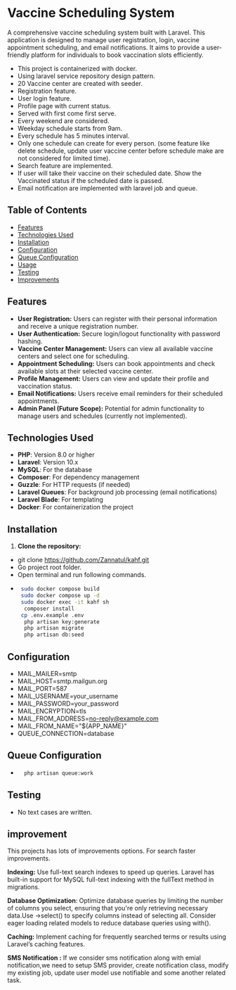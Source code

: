 # Vaccine Scheduling System

A comprehensive vaccine scheduling system built with Laravel. 
This application is designed to manage user registration, login, vaccine appointment scheduling, and email notifications. It aims to provide a user-friendly platform for individuals to book vaccination slots efficiently.

- This project is containerized with docker.
- Using laravel service repository design pattern.
- 20 Vaccine center are created with seeder.
- Registration feature.
- User login feature.
- Profile page with current status.
- Served with first come first serve.
- Every weekend are considered.
- Weekday schedule starts from 9am.
- Every schedule has 5 minutes interval.
- Only one schedule can create for every person. (some feature like delete schedule, update user vaccine center before schedule make are not considered for limited time).
- Search feature are implemented. 
- If user will take their vaccine on their scheduled date. Show the Vaccinated status if the scheduled date is passed.
- Email notification are implemented with laravel job and queue.


## Table of Contents

- [Features](#features)
- [Technologies Used](#technologies-used)
- [Installation](#installation)
- [Configuration](#configuration)
- [Queue Configuration](#queue-configuration)
- [Usage](#usage)
- [Testing](#testing)
- [Improvements](#improvement)

## Features

- **User Registration:** Users can register with their personal information and receive a unique registration number.
- **User Authentication:** Secure login/logout functionality with password hashing.
- **Vaccine Center Management:** Users can view all available vaccine centers and select one for scheduling.
- **Appointment Scheduling:** Users can book appointments and check available slots at their selected vaccine center.
- **Profile Management:** Users can view and update their profile and vaccination status.
- **Email Notifications:** Users receive email reminders for their scheduled appointments.
- **Admin Panel (Future Scope):** Potential for admin functionality to manage users and schedules (currently not implemented).

## Technologies Used

- **PHP**: Version 8.0 or higher
- **Laravel**: Version 10.x
- **MySQL**: For the database
- **Composer**: For dependency management
- **Guzzle**: For HTTP requests (if needed)
- **Laravel Queues**: For background job processing (email notifications)
- **Laravel Blade**: For templating
- **Docker**: For containerization the project

## Installation

1. **Clone the repository:**
- git clone https://github.com/Zannatul/kahf.git
- Go project root folder.
- Open terminal and run following commands.
- ```bash
   sudo docker compose build
   sudo docker compose up -d
   sudo docker exec -it kahf sh
    composer install
   cp .env.example .env
    php artisan key:generate  
    php artisan migrate
    php artisan db:seed

## Configuration
- MAIL_MAILER=smtp
- MAIL_HOST=smtp.mailgun.org
- MAIL_PORT=587
- MAIL_USERNAME=your_username
- MAIL_PASSWORD=your_password
- MAIL_ENCRYPTION=tls
- MAIL_FROM_ADDRESS=no-reply@example.com
- MAIL_FROM_NAME="${APP_NAME}"
- QUEUE_CONNECTION=database

## Queue Configuration

- ```bash
    php artisan queue:work

## Testing
- No text cases are written.

## improvement
This projects has lots of improvements options. For search faster improvements.

**Indexing:** Use full-text search indexes to speed up queries. Laravel has built-in support for MySQL full-text indexing with the fullText method in migrations.

**Database Optimization**: Optimize database queries by limiting the number of columns you select, ensuring that you're only retrieving necessary data.Use ->select() to specify columns instead of selecting all.
Consider eager loading related models to reduce database queries using with().

**Caching:** Implement caching for frequently searched terms or results using Laravel’s caching features.


**SMS Notification :** If we consider sms notification along with emial notification,we need to setup SMS provider, create notification class, modify my existing job, update user model use notifiable and some another related task.


